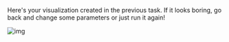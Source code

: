 Here's your visualization created in the previous task.
If it looks boring, go back and change some parameters or just run it again!

![img](../../images/maze_path.gif)